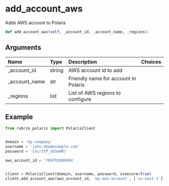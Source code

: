 # add\_account\_aws

Adds AWS account to Polaris

```python
def add_account_aws(self, _account_id, _account_name, _regions):
```

## Arguments

| Name | Type | Description | Choices |
| :--- | :--- | :--- | :--- |
| \_account\_id | string | AWS account id to add |  |
| \_account\_name | str | Friendly name for account in Polaris |  |
| \_regions | list | List of AWS regions to configure |  |

## Example

```python
from rubrik_polaris import PolarisClient


domain = 'my-company'
username = 'john.doe@example.com'
password = 's3cr3tP_a55w0R)'

aws_account_id = '789702809484'


client = PolarisClient(domain, username, password, insecure=True)
client.add_account_aws(aws_account_id, 'my-aws-account', ['us-east-1'])
```

